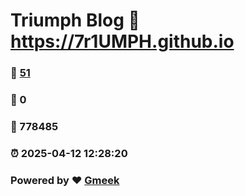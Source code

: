 # Triumph Blog :link: https://7r1UMPH.github.io 
### :page_facing_up: [51](https://7r1UMPH.github.io/tag.html) 
### :speech_balloon: 0 
### :hibiscus: 778485 
### :alarm_clock: 2025-04-12 12:28:20 
### Powered by :heart: [Gmeek](https://github.com/Meekdai/Gmeek)
